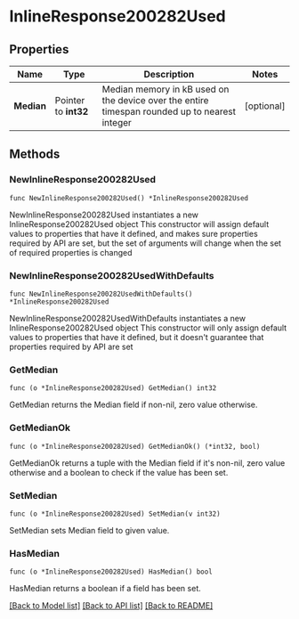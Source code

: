 # InlineResponse200282Used

## Properties

Name | Type | Description | Notes
------------ | ------------- | ------------- | -------------
**Median** | Pointer to **int32** | Median memory in kB used on the device over the entire timespan rounded up to nearest integer | [optional] 

## Methods

### NewInlineResponse200282Used

`func NewInlineResponse200282Used() *InlineResponse200282Used`

NewInlineResponse200282Used instantiates a new InlineResponse200282Used object
This constructor will assign default values to properties that have it defined,
and makes sure properties required by API are set, but the set of arguments
will change when the set of required properties is changed

### NewInlineResponse200282UsedWithDefaults

`func NewInlineResponse200282UsedWithDefaults() *InlineResponse200282Used`

NewInlineResponse200282UsedWithDefaults instantiates a new InlineResponse200282Used object
This constructor will only assign default values to properties that have it defined,
but it doesn't guarantee that properties required by API are set

### GetMedian

`func (o *InlineResponse200282Used) GetMedian() int32`

GetMedian returns the Median field if non-nil, zero value otherwise.

### GetMedianOk

`func (o *InlineResponse200282Used) GetMedianOk() (*int32, bool)`

GetMedianOk returns a tuple with the Median field if it's non-nil, zero value otherwise
and a boolean to check if the value has been set.

### SetMedian

`func (o *InlineResponse200282Used) SetMedian(v int32)`

SetMedian sets Median field to given value.

### HasMedian

`func (o *InlineResponse200282Used) HasMedian() bool`

HasMedian returns a boolean if a field has been set.


[[Back to Model list]](../README.md#documentation-for-models) [[Back to API list]](../README.md#documentation-for-api-endpoints) [[Back to README]](../README.md)


